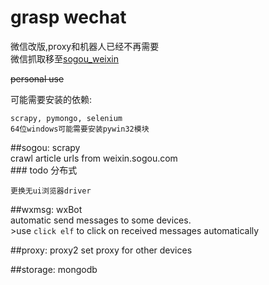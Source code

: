 # grasp wechat

微信改版,proxy和机器人已经不再需要    
微信抓取移至[sogou_weixin](https://github.com/xiaodaguan/sogou_weixin)  


~~personal use~~  

可能需要安装的依赖:  
```  
scrapy, pymongo, selenium  
64位windows可能需要安装pywin32模块
```

##sogou: scrapy    
    crawl article urls from weixin.sogou.com  
    ### todo 
    分布式
    
    
    更换无ui浏览器driver
    

##wxmsg: wxBot  
    automatic send messages to some devices.  
    >use `click elf` to click on received messages automatically 
    
##proxy: proxy2
    set proxy for other devices  

##storage: mongodb
